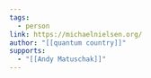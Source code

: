 ```yaml
---
tags:
  - person
link: https://michaelnielsen.org/
author: "[[quantum country]]"
supports:
  - "[[Andy Matuschak]]"
---
```

